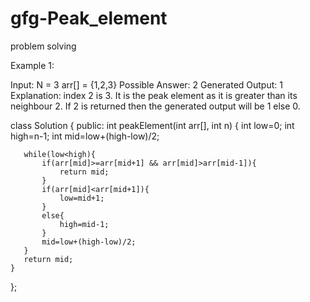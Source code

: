 # gfg-Peak_element
problem solving

Example 1:

Input: 
N = 3
arr[] = {1,2,3}
Possible Answer: 2
Generated Output: 1
Explanation: index 2 is 3.
It is the peak element as it is 
greater than its neighbour 2.
If 2 is returned then the generated output will be 1 else 0.


class Solution
{
    public:
    int peakElement(int arr[], int n)
    {
       int low=0;
       int high=n-1;
       int mid=low+(high-low)/2;

       while(low<high){
           if(arr[mid]>=arr[mid+1] && arr[mid]>arr[mid-1]){
               return mid;
           }
           if(arr[mid]<arr[mid+1]){
               low=mid+1;
           }
           else{
               high=mid-1;
           }
           mid=low+(high-low)/2;
       }
       return mid;
    }
};
